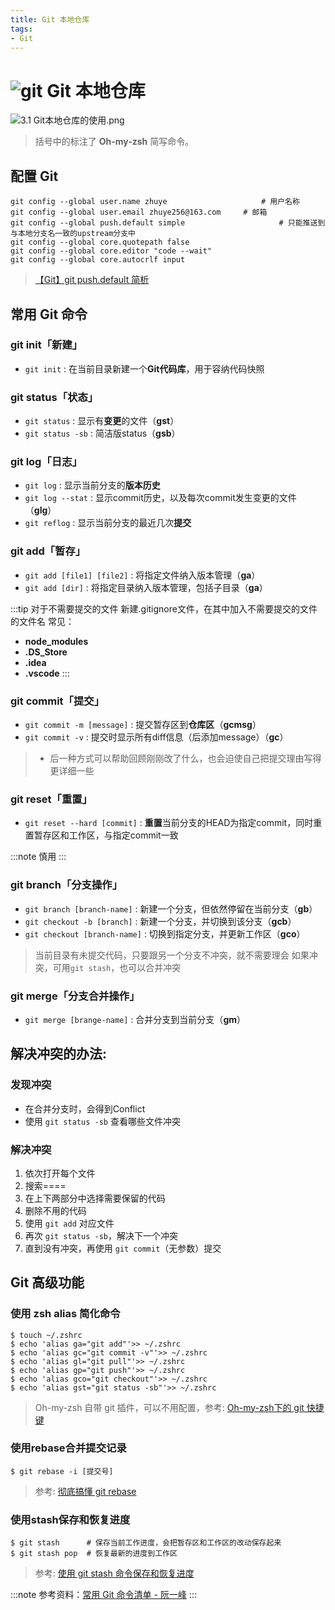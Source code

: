 ```yaml
---
title: Git 本地仓库
tags:
- Git
---
```


# ![git](https://zhuye-1308301598.file.myqcloud.com/icons/git.png) Git 本地仓库

![3.1 Git本地仓库的使用.png](https://zhuye-1308301598.file.myqcloud.com/markdown/1586441846551-8d3b93da-8e31-4185-8226-8032f6a65e27-20211120214200359.png)

> 括号中的标注了 **Oh-my-zsh** 简写命令。

## 配置 Git

```shell
git config --global user.name zhuye						# 用户名称
git config --global user.email zhuye256@163.com		# 邮箱
git config --global push.default simple						# 只能推送到与本地分支名一致的upstream分支中
git config --global core.quotepath false					
git config --global core.editor "code --wait"
git config --global core.autocrlf input
```


> [【Git】git push.default 简析](https://www.jianshu.com/p/b7ba3d954eb0)

## 常用 Git 命令

### git init「新建」


- `git init` : 在当前目录新建一个**Git代码库**，用于容纳代码快照



### git status「状态」


- `git status` : 显示有**变更**的文件（**gst**）
- `git status -sb` : 简洁版status（**gsb**）



### git log「日志」


- `git log` : 显示当前分支的**版本历史**
- `git log --stat` : 显示commit历史，以及每次commit发生变更的文件（**glg**）
- `git reflog` : 显示当前分支的最近几次**提交**



### git add「暂存」


- `git add [file1] [file2]` : 将指定文件纳入版本管理（**ga**）
- `git add [dir]` : 将指定目录纳入版本管理，包括子目录（**ga**）


:::tip 对于不需要提交的文件
新建.gitignore文件，在其中加入不需要提交的文件的文件名
常见：
- **node_modules**
- **.DS_Store**
- **.idea**
- **.vscode**
:::

### git commit「提交」


- `git commit -m [message]` : 提交暂存区到**仓库区**（**gcmsg**）
- `git commit -v` : 提交时显示所有diff信息（后添加message）（**gc**）



> - 后一种方式可以帮助回顾刚刚改了什么，也会迫使自己把提交理由写得更详细一些



### git reset「重置」


- `git reset --hard [commit]` : **重置**当前分支的HEAD为指定commit，同时重置暂存区和工作区，与指定commit一致

:::note
慎用
:::



### git branch「分支操作」


- `git branch [branch-name]` : 新建一个分支，但依然停留在当前分支（**gb**）
- `git checkout -b [branch]` : 新建一个分支，并切换到该分支（**gcb**）
- `git checkout [branch-name]` : 切换到指定分支，并更新工作区（**gco**）



> 当前目录有未提交代码，只要跟另一个分支不冲突，就不需要理会
> 如果冲突，可用`git stash`，也可以合并冲突



### git merge「分支合并操作」


- `git merge [brange-name]` : 合并分支到当前分支（**gm**）



## 解决冲突的办法:


### 发现冲突

- 在合并分支时，会得到Conflict
- 使用 `git status -sb` 查看哪些文件冲突

### 解决冲突

1. 依次打开每个文件
2. 搜索====
3. 在上下两部分中选择需要保留的代码
4. 删除不用的代码
5. 使用 `git add` 对应文件
6. 再次 `git status -sb`，解决下一个冲突
7. 直到没有冲突，再使用 `git commit`（无参数）提交

## Git 高级功能

### 使用 zsh alias 简化命令

```shell
$ touch ~/.zshrc
$ echo 'alias ga="git add"'>> ~/.zshrc
$ echo 'alias gc="git commit -v"'>> ~/.zshrc
$ echo 'alias gl="git pull"'>> ~/.zshrc
$ echo 'alias gp="git push"'>> ~/.zshrc
$ echo 'alias gco="git checkout"'>> ~/.zshrc
$ echo 'alias gst="git status -sb"'>> ~/.zshrc
```


> Oh-my-zsh 自带 git 插件，可以不用配置，参考: [Oh-my-zsh下的 git 快捷键](https://www.jianshu.com/p/8bdef56df024)

### 使用rebase合并提交记录

```shell
$ git rebase -i [提交号]
```


> 参考: [彻底搞懂 git rebase](http://jartto.wang/2018/12/11/git-rebase/)



### 使用stash保存和恢复进度

```shell
$ git stash      # 保存当前工作进度，会把暂存区和工作区的改动保存起来
$ git stash pop  # 恢复最新的进度到工作区
```


> 参考: [使用 git stash 命令保存和恢复进度](https://blog.csdn.net/daguanjia11/article/details/73810577)

:::note 
参考资料：[常用 Git 命令清单 - 阮一峰](https://www.ruanyifeng.com/blog/2015/12/git-cheat-sheet.html)
:::

